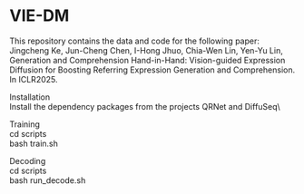 # VIE-DM
This repository contains the data and code for the following paper:\
  Jingcheng Ke, Jun-Cheng Chen, I-Hong Jhuo, Chia-Wen Lin, Yen-Yu Lin, Generation and Comprehension Hand-in-Hand: Vision-guided Expression Diffusion for Boosting Referring Expression Generation and Comprehension. In ICLR2025.

Installation\
Install the dependency packages from the projects QRNet and DiffuSeq\

Training\
cd scripts\
bash train.sh

Decoding\
cd scripts\
bash run_decode.sh
